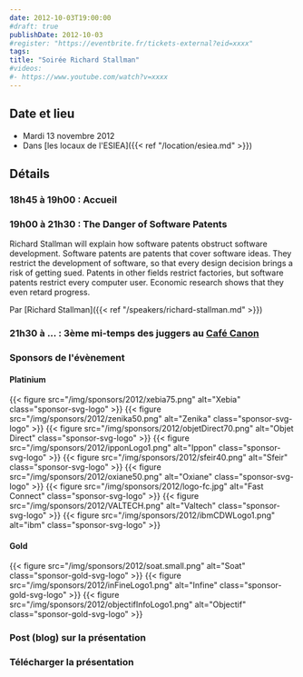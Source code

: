 ```yaml
---
date: 2012-10-03T19:00:00
#draft: true
publishDate: 2012-10-03
#register: "https://eventbrite.fr/tickets-external?eid=xxxx"
tags:
title: "Soirée Richard Stallman"
#videos: 
#- https://www.youtube.com/watch?v=xxxx
---
```


## Date et lieu

* Mardi 13 novembre 2012
* Dans [les locaux de l'ESIEA]({{< ref "/location/esiea.md" >}})

## Détails

### 18h45 à 19h00 : Accueil

### 19h00 à 21h30 : The Danger of Software Patents

Richard Stallman will explain how software patents obstruct software development. Software patents are patents that cover software ideas. They restrict the development of software, so that every design decision brings a risk of getting sued. Patents in other fields restrict factories, but software patents restrict every computer user. Economic research shows that they even retard progress.


Par [Richard Stallman]({{< ref "/speakers/richard-stallman.md" >}})


### 21h30 à ... : 3ème mi-temps des juggers au [Café Canon](https://cafe-canon.business.site/)

### Sponsors de l'évènement

#### Platinium
{{< figure src="/img/sponsors/2012/xebia75.png" alt="Xebia" class="sponsor-svg-logo" >}}
{{< figure src="/img/sponsors/2012/zenika50.png" alt="Zenika" class="sponsor-svg-logo" >}}
{{< figure src="/img/sponsors/2012/objetDirect70.png" alt="Objet Direct" class="sponsor-svg-logo" >}}
{{< figure src="/img/sponsors/2012/ipponLogo1.png" alt="Ippon" class="sponsor-svg-logo" >}}
{{< figure src="/img/sponsors/2012/sfeir40.png" alt="Sfeir" class="sponsor-svg-logo" >}}
{{< figure src="/img/sponsors/2012/oxiane50.png" alt="Oxiane" class="sponsor-svg-logo" >}}
{{< figure src="/img/sponsors/2012/logo-fc.jpg" alt="Fast Connect" class="sponsor-svg-logo" >}}
{{< figure src="/img/sponsors/2012/VALTECH.png" alt="Valtech" class="sponsor-svg-logo" >}}
{{< figure src="/img/sponsors/2012/ibmCDWLogo1.png" alt="ibm" class="sponsor-svg-logo" >}}

#### Gold
{{< figure src="/img/sponsors/2012/soat.small.png" alt="Soat" class="sponsor-gold-svg-logo" >}}
{{< figure src="/img/sponsors/2012/inFineLogo1.png" alt="Infine" class="sponsor-gold-svg-logo" >}}
{{< figure src="/img/sponsors/2012/objectifInfoLogo1.png" alt="Objectif" class="sponsor-gold-svg-logo" >}}



### Post (blog) sur la présentation

### Télécharger la présentation
